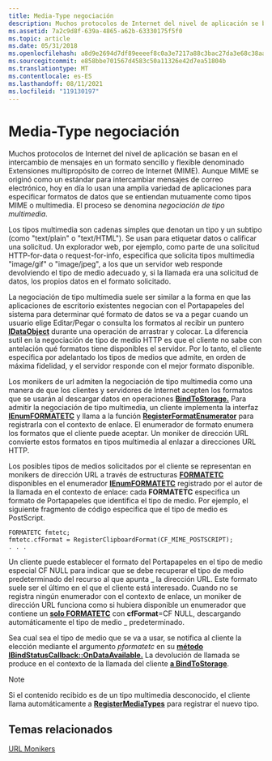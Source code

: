 ```yaml
---
title: Media-Type negociación
description: Muchos protocolos de Internet del nivel de aplicación se basan en el intercambio de mensajes en un formato sencillo y flexible denominado Extensiones multipropósito de correo de Internet (MIME).
ms.assetid: 7a2c9d8f-639a-4865-a62b-63330175f5f0
ms.topic: article
ms.date: 05/31/2018
ms.openlocfilehash: a8d9e2694d7df89eeeef8c0a3e7217a88c3bac27da3e68c38aae2ceae24fa56f
ms.sourcegitcommit: e858bbe701567d4583c50a11326e42d7ea51804b
ms.translationtype: MT
ms.contentlocale: es-ES
ms.lasthandoff: 08/11/2021
ms.locfileid: "119130197"
---
```

# <a name="media-type-negotiation"></a>Media-Type negociación

Muchos protocolos de Internet del nivel de aplicación se basan en el intercambio de mensajes en un formato sencillo y flexible denominado Extensiones multipropósito de correo de Internet (MIME). Aunque MIME se originó como un estándar para intercambiar mensajes de correo electrónico, hoy en día lo usan una amplia variedad de aplicaciones para especificar formatos de datos que se entiendan mutuamente como tipos MIME o multimedia. El proceso se denomina *negociación de tipo multimedia*.

Los tipos multimedia son cadenas simples que denotan un tipo y un subtipo (como "text/plain" o "text/HTML"). Se usan para etiquetar datos o calificar una solicitud. Un explorador web, por ejemplo, como parte de una solicitud HTTP-for-data o request-for-info, especifica que solicita tipos multimedia "image/gif" o "image/jpeg", a los que un servidor web responde devolviendo el tipo de medio adecuado y, si la llamada era una solicitud de datos, los propios datos en el formato solicitado.

La negociación de tipo multimedia suele ser similar a la forma en que las aplicaciones de escritorio existentes negocian con el Portapapeles del sistema para determinar qué formato de datos se va a pegar cuando un usuario elige Editar/Pegar o consulta los formatos al recibir un puntero [**IDataObject**](/windows/desktop/api/ObjIdl/nn-objidl-idataobject) durante una operación de arrastrar y colocar. La diferencia sutil en la negociación de tipo de medio HTTP es que el cliente no sabe con antelación qué formatos tiene disponibles el servidor. Por lo tanto, el cliente especifica por adelantado los tipos de medios que admite, en orden de máxima fidelidad, y el servidor responde con el mejor formato disponible.

Los monikers de url admiten la negociación de tipo multimedia como una manera de que los clientes y servidores de Internet acepten los formatos que se usarán al descargar datos en operaciones [**BindToStorage.**](/windows/desktop/api/ObjIdl/nf-objidl-imoniker-bindtostorage) Para admitir la negociación de tipo multimedia, un cliente implementa la interfaz [**IEnumFORMATETC**](/windows/desktop/api/ObjIdl/nn-objidl-ienumformatetc) y llama a la función [**RegisterFormatEnumerator**](/previous-versions/windows/internet-explorer/ie-developer/platform-apis/ms775116(v=vs.85)) para registrarla con el contexto de enlace. El enumerador de formato enumera los formatos que el cliente puede aceptar. Un moniker de dirección URL convierte estos formatos en tipos multimedia al enlazar a direcciones URL HTTP.

Los posibles tipos de medios solicitados por el cliente se representan en monikers de dirección URL a través de estructuras [**FORMATETC**](/windows/win32/api/objidl/ns-objidl-formatetc) disponibles en el enumerador [**IEnumFORMATETC**](/windows/desktop/api/ObjIdl/nn-objidl-ienumformatetc) registrado por el autor de la llamada en el contexto de enlace: cada **FORMATETC** especifica un formato de Portapapeles que identifica el tipo de medio. Por ejemplo, el siguiente fragmento de código especifica que el tipo de medio es PostScript.

``` syntax
FORMATETC fmtetc;
fmtetc.cfFormat = RegisterClipboardFormat(CF_MIME_POSTSCRIPT);
. . .
```

Un cliente puede establecer el formato del Portapapeles en el tipo de medio especial CF NULL para indicar que se debe recuperar el tipo de medio predeterminado del recurso al que apunta \_ la dirección URL. Este formato suele ser el último en el que el cliente está interesado. Cuando no se registra ningún enumerador con el contexto de enlace, un moniker de dirección URL funciona como si hubiera disponible un enumerador que contiene un [**solo FORMATETC**](/windows/win32/api/objidl/ns-objidl-formatetc) con **cfFormat**=CF NULL, descargando automáticamente el tipo de medio \_ predeterminado.

Sea cual sea el tipo de medio que se va a usar, se notifica al cliente la elección mediante el argumento *pformatetc* en su [**método IBindStatusCallback::OnDataAvailable.**](/previous-versions/windows/internet-explorer/ie-developer/platform-apis/ms775061(v=vs.85)) La devolución de llamada se produce en el contexto de la llamada del cliente [**a BindToStorage**](/windows/desktop/api/ObjIdl/nf-objidl-imoniker-bindtostorage).

> [!Note]  
> Si el contenido recibido es de un tipo multimedia desconocido, el cliente llama automáticamente a [**RegisterMediaTypes**](/previous-versions/windows/internet-explorer/ie-developer/platform-apis/ms775118(v=vs.85)) para registrar el nuevo tipo.

 

## <a name="related-topics"></a>Temas relacionados

<dl> <dt>

[URL Monikers](url-monikers.md)
</dt> </dl>

 

 